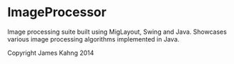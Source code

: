 ImageProcessor
==============

Image processing suite built using MigLayout, Swing and Java. Showcases various image processing algorithms implemented in Java.

Copyright James Kahng 2014
